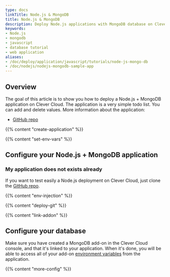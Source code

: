 ```yaml
---
type: docs
linkTitle: Node.js & MongoDB
title: Node.js & MongoDB
description: Deploy Node.js applications with MongoDB database on Clever Cloud with step-by-step tutorial and configuration guide
keywords:
- Node.js
- mongodb
- javascript
- database tutorial
- web application
aliases:
- /doc/deploy/application/javascript/tutorials/node-js-mongo-db
- /doc/nodejs/nodejs-mongodb-sample-app
---
```


## Overview

The goal of this article is to show you how to deploy a Node.js + MongoDB application on Clever Cloud.
The application is a very simple todo list. You can add and delete values. More information about the application:

* [GitHub repo](https://github.com/CleverCloud/demo-nodejs-mongodb-rest)

{{% content "create-application" %}}

 {{% content "set-env-vars" %}}

## Configure your Node.js + MongoDB application

### My application does not exists already

If you want to test easily a Node.js deployment on Clever Cloud, just clone the [GitHub repo](https://github.com/CleverCloud/demo-nodejs-mongodb-rest).

 {{% content "env-injection" %}}

 {{% content "deploy-git" %}}

 {{% content "link-addon" %}}

## Configure your database

Make sure you have created a MongoDB add-on in the Clever Cloud console, and that it's linked to your application. When it's done, you will be able to access all of your add-on [environment variables](#setting-up-environment-variables-on-clever-cloud) from the application.

{{% content "more-config" %}}
